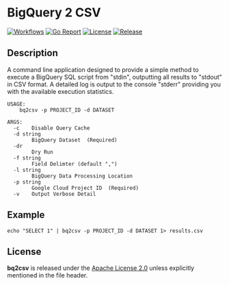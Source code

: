 # BigQuery 2 CSV

[![Workflows](https://github.com/wintermi/bq2csv/workflows/Go%20-%20Development%20Build/badge.svg)](https://github.com/wintermi/bq2csv/actions)
[![Go Report](https://goreportcard.com/badge/github.com/wintermi/bq2csv)](https://goreportcard.com/report/github.com/wintermi/bq2csv)
[![License](https://img.shields.io/github/license/wintermi/bq2csv)](https://github.com/wintermi/bq2csv/blob/main/LICENSE)
[![Release](https://img.shields.io/github/v/release/wintermi/bq2csv?include_prereleases)](https://github.com/wintermi/bq2csv/releases)


## Description

A command line application designed to provide a simple method to execute a BigQuery SQL script from "stdin", outputting all results to "stdout" in CSV format.  A detailed log is output to the console "stderr" providing you with the available execution statistics.

```
USAGE:
    bq2csv -p PROJECT_ID -d DATASET

ARGS:
  -c	Disable Query Cache
  -d string
    	BigQuery Dataset  (Required)
  -dr
    	Dry Run
  -f string
    	Field Delimter (default ",")
  -l string
    	BigQuery Data Processing Location
  -p string
    	Google Cloud Project ID  (Required)
  -v	Output Verbose Detail
```

## Example

```
echo "SELECT 1" | bq2csv -p PROJECT_ID -d DATASET 1> results.csv
```


## License

**bq2csv** is released under the [Apache License 2.0](https://github.com/wintermi/bq2csv/blob/main/LICENSE) unless explicitly mentioned in the file header.
